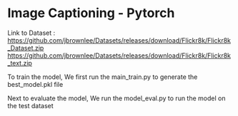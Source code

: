 # Image Captioning - Pytorch
Link to Dataset :
https://github.com/jbrownlee/Datasets/releases/download/Flickr8k/Flickr8k_Dataset.zip
https://github.com/jbrownlee/Datasets/releases/download/Flickr8k/Flickr8k_text.zip

To train the model,
We first run the main_train.py to generate the best_model.pkl file

Next to evaluate the model,
We run the model_eval.py to run the model on the test dataset
